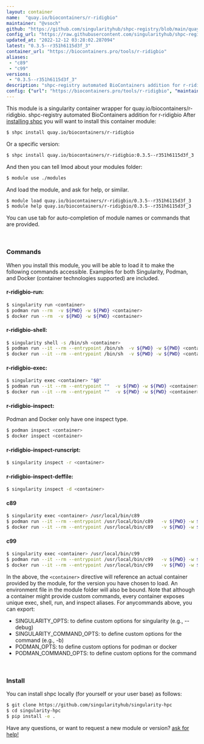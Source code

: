 ```yaml
---
layout: container
name:  "quay.io/biocontainers/r-ridigbio"
maintainer: "@vsoch"
github: "https://github.com/singularityhub/shpc-registry/blob/main/quay.io/biocontainers/r-ridigbio/container.yaml"
config_url: "https://raw.githubusercontent.com/singularityhub/shpc-registry/main/quay.io/biocontainers/r-ridigbio/container.yaml"
updated_at: "2022-12-12 03:28:02.287094"
latest: "0.3.5--r351h6115d3f_3"
container_url: "https://biocontainers.pro/tools/r-ridigbio"
aliases:
 - "c89"
 - "c99"
versions:
 - "0.3.5--r351h6115d3f_3"
description: "shpc-registry automated BioContainers addition for r-ridigbio"
config: {"url": "https://biocontainers.pro/tools/r-ridigbio", "maintainer": "@vsoch", "description": "shpc-registry automated BioContainers addition for r-ridigbio", "latest": {"0.3.5--r351h6115d3f_3": "sha256:553a06111d87a9441a18b9a14c9ec0e4bf2833c85e3a42ae9418097efd2a5855"}, "tags": {"0.3.5--r351h6115d3f_3": "sha256:553a06111d87a9441a18b9a14c9ec0e4bf2833c85e3a42ae9418097efd2a5855"}, "docker": "quay.io/biocontainers/r-ridigbio", "aliases": {"c89": "/usr/local/bin/c89", "c99": "/usr/local/bin/c99"}}
---
```


This module is a singularity container wrapper for quay.io/biocontainers/r-ridigbio.
shpc-registry automated BioContainers addition for r-ridigbio
After [installing shpc](#install) you will want to install this container module:


```bash
$ shpc install quay.io/biocontainers/r-ridigbio
```

Or a specific version:

```bash
$ shpc install quay.io/biocontainers/r-ridigbio:0.3.5--r351h6115d3f_3
```

And then you can tell lmod about your modules folder:

```bash
$ module use ./modules
```

And load the module, and ask for help, or similar.

```bash
$ module load quay.io/biocontainers/r-ridigbio/0.3.5--r351h6115d3f_3
$ module help quay.io/biocontainers/r-ridigbio/0.3.5--r351h6115d3f_3
```

You can use tab for auto-completion of module names or commands that are provided.

<br>

### Commands

When you install this module, you will be able to load it to make the following commands accessible.
Examples for both Singularity, Podman, and Docker (container technologies supported) are included.

#### r-ridigbio-run:

```bash
$ singularity run <container>
$ podman run --rm  -v ${PWD} -w ${PWD} <container>
$ docker run --rm  -v ${PWD} -w ${PWD} <container>
```

#### r-ridigbio-shell:

```bash
$ singularity shell -s /bin/sh <container>
$ podman run --it --rm --entrypoint /bin/sh  -v ${PWD} -w ${PWD} <container>
$ docker run --it --rm --entrypoint /bin/sh  -v ${PWD} -w ${PWD} <container>
```

#### r-ridigbio-exec:

```bash
$ singularity exec <container> "$@"
$ podman run --it --rm --entrypoint ""  -v ${PWD} -w ${PWD} <container> "$@"
$ docker run --it --rm --entrypoint ""  -v ${PWD} -w ${PWD} <container> "$@"
```

#### r-ridigbio-inspect:

Podman and Docker only have one inspect type.

```bash
$ podman inspect <container>
$ docker inspect <container>
```

#### r-ridigbio-inspect-runscript:

```bash
$ singularity inspect -r <container>
```

#### r-ridigbio-inspect-deffile:

```bash
$ singularity inspect -d <container>
```


#### c89

```bash
$ singularity exec <container> /usr/local/bin/c89
$ podman run --it --rm --entrypoint /usr/local/bin/c89   -v ${PWD} -w ${PWD} <container> -c " $@"
$ docker run --it --rm --entrypoint /usr/local/bin/c89   -v ${PWD} -w ${PWD} <container> -c " $@"
```


#### c99

```bash
$ singularity exec <container> /usr/local/bin/c99
$ podman run --it --rm --entrypoint /usr/local/bin/c99   -v ${PWD} -w ${PWD} <container> -c " $@"
$ docker run --it --rm --entrypoint /usr/local/bin/c99   -v ${PWD} -w ${PWD} <container> -c " $@"
```



In the above, the `<container>` directive will reference an actual container provided
by the module, for the version you have chosen to load. An environment file in the
module folder will also be bound. Note that although a container
might provide custom commands, every container exposes unique exec, shell, run, and
inspect aliases. For anycommands above, you can export:

 - SINGULARITY_OPTS: to define custom options for singularity (e.g., --debug)
 - SINGULARITY_COMMAND_OPTS: to define custom options for the command (e.g., -b)
 - PODMAN_OPTS: to define custom options for podman or docker
 - PODMAN_COMMAND_OPTS: to define custom options for the command

<br>

### Install

You can install shpc locally (for yourself or your user base) as follows:

```bash
$ git clone https://github.com/singularityhub/singularity-hpc
$ cd singularity-hpc
$ pip install -e .
```

Have any questions, or want to request a new module or version? [ask for help!](https://github.com/singularityhub/singularity-hpc/issues)